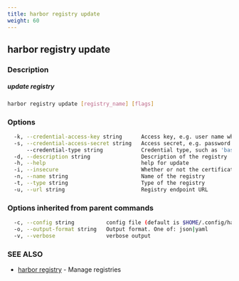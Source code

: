 ```yaml
---
title: harbor registry update
weight: 60
---
```

## harbor registry update

### Description

##### update registry

```sh
harbor registry update [registry_name] [flags]
```

### Options

```sh
  -k, --credential-access-key string      Access key, e.g. user name when credential type is 'basic'
  -s, --credential-access-secret string   Access secret, e.g. password when credential type is 'basic'
      --credential-type string            Credential type, such as 'basic', 'oauth'
  -d, --description string                Description of the registry
  -h, --help                              help for update
  -i, --insecure                          Whether or not the certificate will be verified when Harbor tries to access the server
  -n, --name string                       Name of the registry
  -t, --type string                       Type of the registry
  -u, --url string                        Registry endpoint URL
```

### Options inherited from parent commands

```sh
  -c, --config string          config file (default is $HOME/.config/harbor-cli/config.yaml)
  -o, --output-format string   Output format. One of: json|yaml
  -v, --verbose                verbose output
```

### SEE ALSO

* [harbor registry](harbor-registry.md)	 - Manage registries

